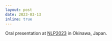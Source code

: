 ```yaml
---
layout: post
date: 2023-03-13
inline: true
---
```


Oral presentation at <a href="https://www.anlp.jp/nlp2023/">NLP2023</a> in Okinawa, Japan.
